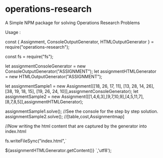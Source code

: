 # operations-research
A Simple NPM package for solving Operations Research Problems

Usage :

const {
    Assignment,
    ConsoleOutputGenerator,
    HTMLOutputGenerator
} = require("operations-research");

const fs = require("fs");

let assignmentConsoleGenerator = new ConsoleOutputGenerator("ASSIGNMENT");
let assignmentHTMLGenerator = new HTMLOutputGenerator("ASSIGNMENT");

let assignmentSample1 = new Assignment([[18, 26, 17, 11], [13, 28, 14, 26], [38, 19, 18, 15], [19, 26, 24, 10]],assignmentConsoleGenerator);
let assignmentSample2 = new Assignment([[1,4,6,3],[9,7,10,9],[4,5,11,7],[8,7,8,5]],assignmentHTMLGenerator);

assignmentSample1.solve(); //See the console for the step by step solution.
assignmentSample2.solve(); //[table,cost,Assignmentmap]

//Now writing the html content that are captured by the generator into index.html

fs.writeFileSync("index.html",`
<html>
<head><title>Operations Research</title>
<style> table,td{ border:1px solid; }
</style>
</head>
<body> ${assignmentHTMLGenerator.getContent()} </body></html>`,'utf8');

